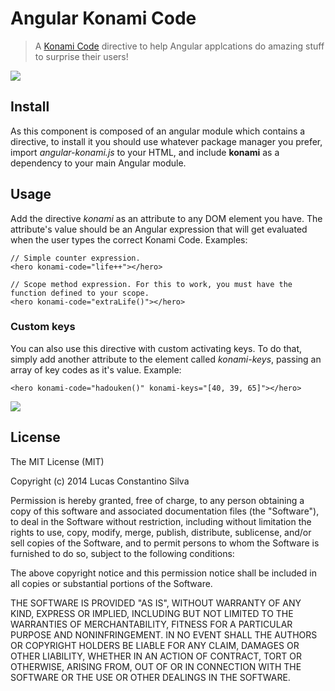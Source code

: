 Angular Konami Code
===================

> A [Konami Code](http://pt.wikipedia.org/wiki/C%C3%B3digo_Konami) directive to help Angular applcations do amazing stuff to surprise their users!

![](http://www.itecportal.com/wp-content/uploads/2013/09/the_code_by_decibel_design-d4c34gt.jpg)

## Install

As this component is composed of an angular module which contains a directive, to install it you should use whatever package manager you prefer, import *angular-konami.js* to your HTML, and include **konami** as a dependency to your main Angular module.

## Usage

Add the directive *konami* as an attribute to any DOM element you have. The attribute's value should be an Angular expression that will get evaluated when the user types the correct Konami Code. Examples:

```
// Simple counter expression.
<hero konami-code="life++"></hero>

// Scope method expression. For this to work, you must have the function defined to your scope.
<hero konami-code="extraLife()"></hero>
```

### Custom keys

You can also use this directive with custom activating keys. To do that, simply add another attribute to the element called *konami-keys*, passing an array of key codes as it's value. Example:

```
<hero konami-code="hadouken()" konami-keys="[40, 39, 65]"></hero>
```

![](https://imgur.com/a/XtRLi)

## License

The MIT License (MIT)

Copyright (c) 2014 Lucas Constantino Silva

Permission is hereby granted, free of charge, to any person obtaining a copy
of this software and associated documentation files (the "Software"), to deal
in the Software without restriction, including without limitation the rights
to use, copy, modify, merge, publish, distribute, sublicense, and/or sell
copies of the Software, and to permit persons to whom the Software is
furnished to do so, subject to the following conditions:

The above copyright notice and this permission notice shall be included in all
copies or substantial portions of the Software.

THE SOFTWARE IS PROVIDED "AS IS", WITHOUT WARRANTY OF ANY KIND, EXPRESS OR
IMPLIED, INCLUDING BUT NOT LIMITED TO THE WARRANTIES OF MERCHANTABILITY,
FITNESS FOR A PARTICULAR PURPOSE AND NONINFRINGEMENT. IN NO EVENT SHALL THE
AUTHORS OR COPYRIGHT HOLDERS BE LIABLE FOR ANY CLAIM, DAMAGES OR OTHER
LIABILITY, WHETHER IN AN ACTION OF CONTRACT, TORT OR OTHERWISE, ARISING FROM,
OUT OF OR IN CONNECTION WITH THE SOFTWARE OR THE USE OR OTHER DEALINGS IN THE
SOFTWARE.
